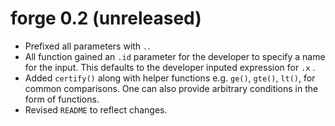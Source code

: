 # forge 0.2 (unreleased)

- Prefixed all parameters with `.`.
- All function gained an `.id` parameter for the developer to specify a name for the input. This defaults to the developer inputed expression for `.x` .
- Added `certify()` along with helper functions e.g. `ge()`, `gte()`, `lt()`, for common comparisons. One can also provide arbitrary conditions in the form of functions.
- Revised `README` to reflect changes.
